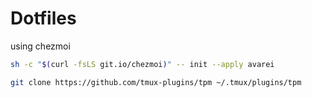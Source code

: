 # Dotfiles

using chezmoi
```bash
sh -c "$(curl -fsLS git.io/chezmoi)" -- init --apply avarei
```

```bash
git clone https://github.com/tmux-plugins/tpm ~/.tmux/plugins/tpm
```
